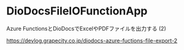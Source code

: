 # DioDocsFileIOFunctionApp
Azure FunctionsとDioDocsでExcelやPDFファイルを出力する (2)

https://devlog.grapecity.co.jp/diodocs-azure-fuctions-file-export-2
